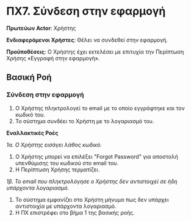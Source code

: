 <h1>ΠΧ7. Σύνδεση στην εφαρμογή</h1>

**Πρωτεύων Actor**: Χρήστης

**Ενδιαφερόμενοι Χρήστες**: Θέλει να συνδεθεί στην εφαρμογή.

**Προϋποθέσεις**: Ο Χρήστης έχει εκτελέσει με επιτυχία την Περίπτωση Χρήσης «Εγγραφή στην εφαρμογή».

<h2>Βασική Ροή</h2>

<h3>Σύνδεση στην εφαρμογή</h3>

1. Ο Xρήστης πληκτρολογεί το email με το οποίο εγγράφτηκε και τον κωδικό του.
2. Το σύστημα συνδέει το Xρήστη με το λογαριασμό του.


**Εναλλακτικές Ροές**

*1α. Ο Xρήστης εισάγει λάθος κωδικό.*

 1. Ο Xρήστης μπορεί να επιλέξει "Forgot Password" για αποστολή υπενθύμισης του κωδικού στο email του.
 2. Η Περίπτωση Χρήσης τερματίζει.


*1β. Το email που πληκτρολόγησε ο Χρήστης δεν αντιστοιχεί σε ήδη υπάρχοντα λογαριασμό.*

 1. Το σύστημα εμφανίζει στο Xρήστη μήνυμα πως δεν υπάρχει αντιστοιχία με υπάρχοντα λογαριασμό.
 2. Η ΠΧ επιστρέφει στο βήμα 1 της βασικής ροής.
